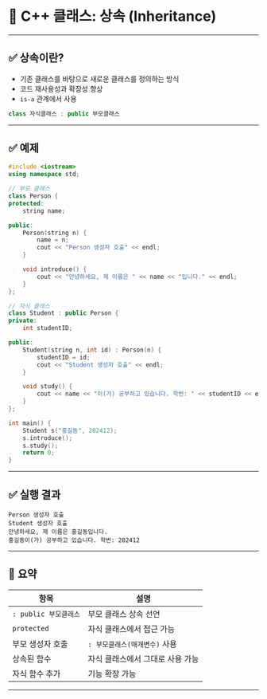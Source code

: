 # 🧬  C++ 클래스: 상속 (Inheritance)

---

## ✅ 상속이란?

- 기존 클래스를 바탕으로 새로운 클래스를 정의하는 방식
- 코드 재사용성과 확장성 향상
- `is-a` 관계에서 사용

```cpp
class 자식클래스 : public 부모클래스
```

---

## ✅ 예제 

```cpp
#include <iostream>
using namespace std;

// 부모 클래스
class Person {
protected:
    string name;

public:
    Person(string n) {
        name = n;
        cout << "Person 생성자 호출" << endl;
    }

    void introduce() {
        cout << "안녕하세요, 제 이름은 " << name << "입니다." << endl;
    }
};

// 자식 클래스
class Student : public Person {
private:
    int studentID;

public:
    Student(string n, int id) : Person(n) {
        studentID = id;
        cout << "Student 생성자 호출" << endl;
    }

    void study() {
        cout << name << "이(가) 공부하고 있습니다. 학번: " << studentID << endl;
    }
};

int main() {
    Student s("홍길동", 202412);
    s.introduce();  
    s.study();      
    return 0;
}
```

---

## ✅ 실행 결과

```
Person 생성자 호출
Student 생성자 호출
안녕하세요, 제 이름은 홍길동입니다.
홍길동이(가) 공부하고 있습니다. 학번: 202412
```

---

## 🧠 요약

| 항목 | 설명 |
|------|------|
| `: public 부모클래스` | 부모 클래스 상속 선언 |
| `protected` | 자식 클래스에서 접근 가능 |
| 부모 생성자 호출 | `: 부모클래스(매개변수)` 사용 |
| 상속된 함수 | 자식 클래스에서 그대로 사용 가능 |
| 자식 함수 추가 | 기능 확장 가능 |

---

